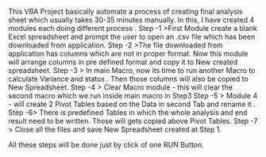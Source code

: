 This VBA Project basically automate a process of creating final analysis sheet which usually takes 30-35 minutes manually.
In this, I have created 4 modules each doing different process .
Step -1 >First Module create a blank Excel spreadsheet and prompt the user to open an .csv file which has been downloaded from application.
Step -2 >The file downloaded from application has columns which are not in proper format. Now this module will arrange columns in pre defined format and copy it to New created spreadsheet.
Step -3 > In main Macro, now its time to run another Macro to calculate Variance and status . Then those columns will also be copied to New Spreadsheet.
Step -4 > Clear Macro module - this will clear the second macro which we run inside main macro in Step3
Step -5 > Module 4 - will create 2 Pivot Tables based on the Data in second Tab and rename it .
Step -6> There is predefined Tables in which the whole analysis and end result need to be written. Those will gets copied above Pivot Tables.
Step -7 > Close all the files and save New Spreadsheet created at Step 1.

All these steps will be done just by click of one RUN Button.
